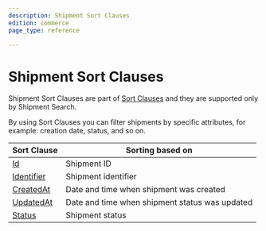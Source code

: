 ```yaml
---
description: Shipment Sort Clauses
edition: commerce
page_type: reference

---
```


# Shipment Sort Clauses

Shipment Sort Clauses are part of [Sort Clauses](sort_clause_reference.md) and they are supported only by Shipment Search.

By using Sort Clauses you can filter shipments by specific attributes, for example: creation date, status, and so on.

| Sort Clause | Sorting based on |
|-----|-----|
|[Id](shipment_id_sort_clause.md)|Shipment ID|
|[Identifier](shipment_identifier_sort_clause.md)|Shipment identifier|
|[CreatedAt](shipment_createdat_sort_clause.md)|Date and time when shipment was created|
|[UpdatedAt](shipment_updatedat_sort_clause.md)|Date and time when shipment status was updated|
|[Status](shipment_status_sort_clause.md)|Shipment status|
